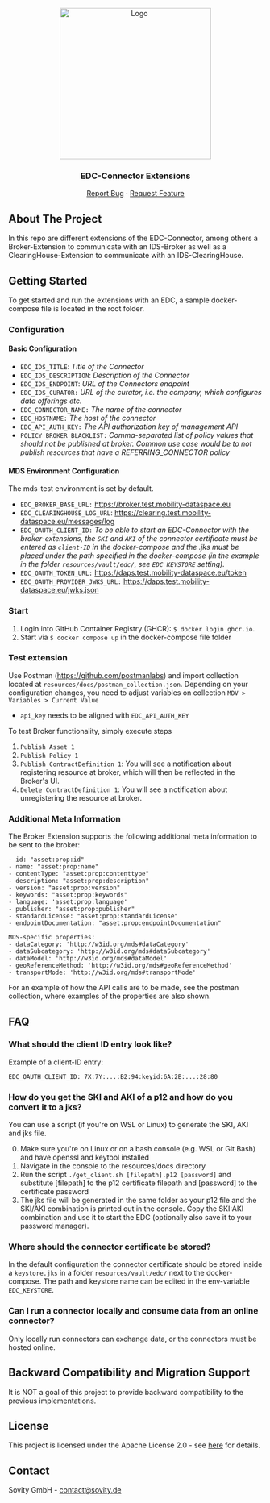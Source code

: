 <!-- PROJECT LOGO -->
<br />
<div align="center">
  <a href="https://github.com/sovity/edc-ui">
    <img src="https://raw.githubusercontent.com/sovity/edc-ui/main/src/assets/images/sovity_logo.svg" alt="Logo" width="300">
  </a>

<h3 align="center">EDC-Connector Extensions</h3>

  <p align="center">
    <a href="https://github.com/sovity/edc-extensions/issues">Report Bug</a>
    ·
    <a href="https://github.com/sovity/edc-extensions/issues">Request Feature</a>
  </p>
</div>

## About The Project
In this repo are different extensions of the EDC-Connector, among others a Broker-Extension to communicate with an IDS-Broker as well as a ClearingHouse-Extension to communicate with an IDS-ClearingHouse.

## Getting Started

To get started and run the extensions with an EDC, a sample docker-compose file is located in the root folder.

### Configuration
#### Basic Configuration
- `EDC_IDS_TITLE`: _Title of the Connector_
- `EDC_IDS_DESCRIPTION`: _Description of the Connector_
- `EDC_IDS_ENDPOINT`: _URL of the Connectors endpoint_
- `EDC_IDS_CURATOR:` _URL of the curator, i.e. the company, which configures data offerings etc._
- `EDC_CONNECTOR_NAME:` _The name of the connector_
- `EDC_HOSTNAME:` _The host of the connector_
- `EDC_API_AUTH_KEY:` _The API authorization key of management API_
- `POLICY_BROKER_BLACKLIST:` _Comma-separated list of policy values that should not be published at broker. 
Common use case would be to not publish resources that have a REFERRING_CONNECTOR policy_
      
#### MDS Environment Configuration
The mds-test environment is set by default.
- `EDC_BROKER_BASE_URL:` https://broker.test.mobility-dataspace.eu
- `EDC_CLEARINGHOUSE_LOG_URL`: https://clearing.test.mobility-dataspace.eu/messages/log
- `EDC_OAUTH_CLIENT_ID:` _To be able to start an EDC-Connector with the broker-extensions, the `SKI` and `AKI` of the connector certificate must be entered as `client-ID` in the docker-compose and the .jks must be placed under the path specified in the docker-compose (in the example in the folder `resources/vault/edc/`, see `EDC_KEYSTORE` setting)._
- `EDC_OAUTH_TOKEN_URL:` https://daps.test.mobility-dataspace.eu/token
- `EDC_OAUTH_PROVIDER_JWKS_URL:` https://daps.test.mobility-dataspace.eu/jwks.json

### Start
1. Login into GitHub Container Registry (GHCR): `$ docker login ghcr.io`.
2. Start via `$ docker compose up` in the docker-compose file folder

### Test extension
Use Postman (https://github.com/postmanlabs) and import collection located at `resources/docs/postman_collection.json`. Depending on your configuration changes, you need to adjust variables on collection `MDV > Variables > Current Value`
- `api_key` needs to be aligned with `EDC_API_AUTH_KEY`

To test Broker functionality, simply execute steps
1. `Publish Asset 1`
2. `Publish Policy 1`
3. `Publish ContractDefinition 1`: You will see a notification about registering resource at broker, which will then be reflected in the Broker's UI.
4. `Delete ContractDefinition 1`: You will see a notification about unregistering the resource at broker.

### Additional Meta Information
The Broker Extension supports the following additional meta information to be sent to the broker:
```
- id: "asset:prop:id"
- name: "asset:prop:name"
- contentType: "asset:prop:contenttype"
- description: "asset:prop:description"
- version: "asset:prop:version"
- keywords: "asset:prop:keywords"
- language: 'asset:prop:language'
- publisher: "asset:prop:publisher"
- standardLicense: "asset:prop:standardLicense"
- endpointDocumentation: "asset:prop:endpointDocumentation"

MDS-specific properties:
- dataCategory: 'http://w3id.org/mds#dataCategory'
- dataSubcategory: 'http://w3id.org/mds#dataSubcategory'
- dataModel: 'http://w3id.org/mds#dataModel'
- geoReferenceMethod: 'http://w3id.org/mds#geoReferenceMethod'
- transportMode: 'http://w3id.org/mds#transportMode'
```

For an example of how the API calls are to be made, see the postman collection, where examples of the properties are
also shown.
## FAQ 
### What should the client ID entry look like?
Example of a client-ID entry:

`EDC_OAUTH_CLIENT_ID: 7X:7Y:...:B2:94:keyid:6A:2B:...:28:80`

### How do you get the SKI and AKI of a p12 and how do you convert it to a jks?
You can use a script (if you're on WSL or Linux) to generate the SKI, AKI and jks file.

0. Make sure you're on Linux or on a bash console (e.g. WSL or Git Bash) and have openssl and keytool installed
1. Navigate in the console to the resources/docs directory
2. Run the script ``./get_client.sh [filepath].p12 [password]`` and substitute [filepath] to the p12 certificate filepath and 
[password] to the certificate password
3. The jks file will be generated in the same folder as your p12 file and the SKI/AKI combination is printed out in the console.
Copy the SKI:AKI combination and use it to start the EDC (optionally also save it to your password manager).

### Where should the connector certificate be stored?
In the default configuration the connector certificate should be stored inside a `keystore.jks` in a folder `resources/vault/edc/` next to the docker-compose. The path and keystore name can be edited in the env-variable `EDC_KEYSTORE`.

### Can I run a connector locally and consume data from an online connector?
Only locally run connectors can exchange data, or the connectors must be hosted online.

## Backward Compatibility and Migration Support
It is NOT a goal of this project to provide backward compatibility to the previous implementations.


## License
This project is licensed under the Apache License 2.0 - see [here](LICENSE) for details.

## Contact
Sovity GmbH - contact@sovity.de 
